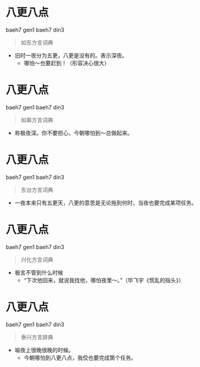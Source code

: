 # 八更八点
baeh7 gen1 baeh7 din3
> 如东方言词典
- 旧时一夜分为五更，八更是没有的。表示深夜。
  - 哪怕～也要赶到！（形容决心很大）

# 八更八点
baeh7 gen1 baeh7 din3
> 如皋方言词典
- 称极夜深。你不要担心，今朝哪怕到～总做起来。

# 八更八点
baeh7 gen1 baeh7 din3
> 东台方言词典
- 一夜本来只有五更天，八更的意思是无论拖到何时，当夜也要完成某项任务。

# 八更八点
baeh7 gen1 baeh7 din3
> 兴化方言词典
- 极言不管到什么时候
  - “下次他回来，就说我找他，哪怕夜里～。”（毕飞宇《慌乱的指头》）

# 八更八点
baeh7 gen1 baeh7 din3
> 泰兴方言辞典
- 喻夜上很晚很晚的时候。
  - 今朝哪怕到八更八点，我佼也要完成箇个任务。
